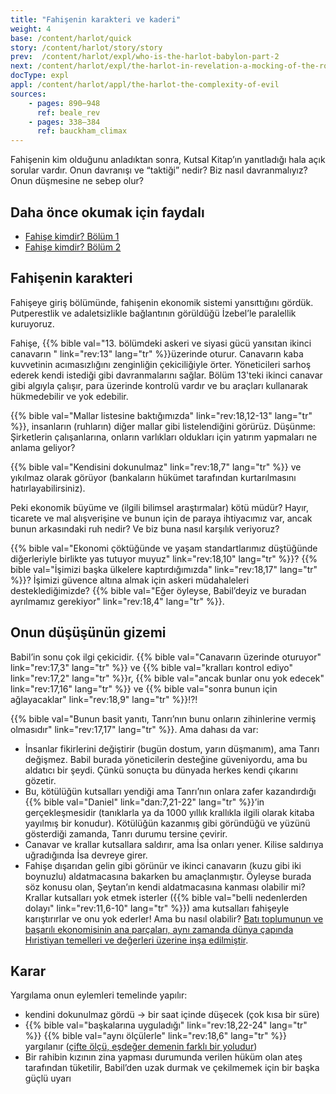 ```yaml
---
title: "Fahişenin karakteri ve kaderi"
weight: 4
base: /content/harlot/quick
story: /content/harlot/story/story
prev:  /content/harlot/expl/who-is-the-harlot-babylon-part-2
next: /content/harlot/expl/the-harlot-in-revelation-a-mocking-of-the-roman-empire
docType: expl
appl: /content/harlot/appl/the-harlot-the-complexity-of-evil
sources: 
    - pages: 890–948
      ref: beale_rev
    - pages: 338–384
      ref: bauckham_climax
---
```


Fahişenin kim olduğunu anladıktan sonra, Kutsal Kitap’ın yanıtladığı hala açık sorular vardır. Onun davranışı ve “taktiği” nedir? Biz nasıl davranmalıyız? Onun düşmesine ne sebep olur?

## Daha önce okumak için faydalı

<a name="093a"></a>
- [Fahişe kimdir? Bölüm 1](/content/harlot/expl/who-is-the-harlot-babylon-part-1)
- [Fahişe kimdir? Bölüm 2](/content/harlot/expl/who-is-the-harlot-babylon-part-2)

## Fahişenin karakteri

<a name="4c52"></a>
Fahişeye giriş bölümünde, fahişenin ekonomik sistemi yansıttığını gördük. Putperestlik ve adaletsizlikle bağlantının görüldüğü İzebel’le paralellik kuruyoruz.

Fahişe, {{% bible val="13. bölümdeki askeri ve siyasi gücü yansıtan ikinci canavarın " link="rev:13" lang="tr" %}}üzerinde oturur. Canavarın kaba kuvvetinin acımasızlığını zenginliğin çekiciliğiyle örter. Yöneticileri sarhoş ederek kendi istediği gibi davranmalarını sağlar. Bölüm 13'teki ikinci canavar gibi algıyla çalışır, para üzerinde kontrolü vardır ve bu araçları kullanarak hükmedebilir ve yok edebilir.

{{% bible val="Mallar listesine baktığımızda" link="rev:18,12-13" lang="tr" %}}, insanların (ruhların) diğer mallar gibi listelendiğini görürüz. Düşünme: Şirketlerin çalışanlarına, onların varlıkları oldukları için yatırım yapmaları ne anlama geliyor?

{{% bible val="Kendisini dokunulmaz" link="rev:18,7" lang="tr" %}} ve yıkılmaz olarak görüyor (bankaların hükümet tarafından kurtarılmasını hatırlayabilirsiniz).

Peki ekonomik büyüme ve (ilgili bilimsel araştırmalar) kötü müdür? Hayır, ticarete ve mal alışverişine ve bunun için de paraya ihtiyacımız var, ancak bunun arkasındaki ruh nedir? Ve biz buna nasıl karşılık veriyoruz?

{{% bible val="Ekonomi çöktüğünde ve yaşam standartlarımız düştüğünde diğerleriyle birlikte yas tutuyor muyuz" link="rev:18,10" lang="tr" %}}? {{% bible val="İşimizi başka ülkelere kaptırdığımızda" link="rev:18,17" lang="tr" %}}? İşimizi güvence altına almak için askeri müdahaleleri desteklediğimizde? {{% bible val="Eğer öyleyse, Babil’deyiz ve buradan ayrılmamız gerekiyor" link="rev:18,4" lang="tr" %}}.

## Onun düşüşünün gizemi

<a name="ca14"></a>
Babil’in sonu çok ilgi çekicidir. {{% bible val="Canavarın üzerinde oturuyor" link="rev:17,3" lang="tr" %}} ve {{% bible val="kralları kontrol ediyo" link="rev:17,2" lang="tr" %}}r, {{% bible val="ancak bunlar onu yok edecek" link="rev:17,16" lang="tr" %}} ve {{% bible val="sonra bunun için ağlayacaklar" link="rev:18,9" lang="tr" %}}!?!

{{% bible val="Bunun basit yanıtı, Tanrı’nın bunu onların zihinlerine vermiş olmasıdır" link="rev:17,17" lang="tr" %}}. Ama dahası da var:

- İnsanlar fikirlerini değiştirir (bugün dostum, yarın düşmanım), ama Tanrı değişmez. Babil burada yöneticilerin desteğine güveniyordu, ama bu aldatıcı bir şeydi. Çünkü sonuçta bu dünyada herkes kendi çıkarını gözetir.
- Bu, kötülüğün kutsalları yendiği ama Tanrı’nın onlara zafer kazandırdığı {{% bible val="Daniel" link="dan:7,21-22" lang="tr" %}}’in gerçekleşmesidir (tanıklarla ya da 1000 yıllık krallıkla ilgili olarak kitaba yayılmış bir konudur). Kötülüğün kazanmış gibi göründüğü ve yüzünü gösterdiği zamanda, Tanrı durumu tersine çevirir.
- Canavar ve krallar kutsallara saldırır, ama İsa onları yener. Kilise saldırıya uğradığında İsa devreye girer.
- Fahişe dışarıdan gelin gibi görünür ve ikinci canavarın (kuzu gibi iki boynuzlu) aldatmacasına bakarken bu amaçlanmıştır. Öyleyse burada söz konusu olan, Şeytan’ın kendi aldatmacasına kanması olabilir mi? Krallar kutsalları yok etmek isterler ({{% bible val="belli nedenlerden dolayı" link="rev:11,6-10" lang="tr" %}}) ama kutsalları fahişeyle karıştırırlar ve onu yok ederler! Ama bu nasıl olabilir? [Batı toplumunun ve başarılı ekonomisinin ana parçaları, aynı zamanda dünya çapında Hıristiyan temelleri ve değerleri üzerine inşa edilmiştir](https://www.pdfdrive.com/the-book-that-made-your-world-how-the-bible-created-the-soul-of-western-civilization-e200370906.html).

## Karar

<a name="0414"></a>
Yargılama onun eylemleri temelinde yapılır:

- kendini dokunulmaz gördü -&gt; bir saat içinde düşecek (çok kısa bir süre)
- {{% bible val="başkalarına uyguladığı" link="rev:18,22-24" lang="tr" %}} {{% bible val="aynı ölçülerle" link="rev:18,6" lang="tr" %}} yargılanır ([çifte ölçü, eşdeğer demenin farklı bir yoludur](https://meredithkline.com/klines-works/articles-and-essays/double-trouble/))
- Bir rahibin kızının zina yapması durumunda verilen hüküm olan ateş tarafından tüketilir, Babil’den uzak durmak ve çekilmemek için bir başka güçlü uyarı
